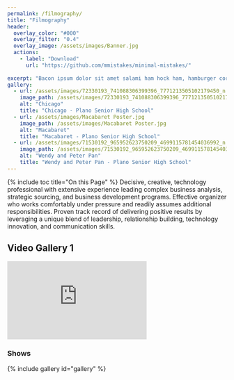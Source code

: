 ```yaml
---
permalink: /filmography/
title: "Filmography"
header:
  overlay_color: "#000"
  overlay_filter: "0.4"
  overlay_image: /assets/images/Banner.jpg
  actions:
    - label: "Download"
      url: "https://github.com/mmistakes/minimal-mistakes/"
    
excerpt: "Bacon ipsum dolor sit amet salami ham hock ham, hamburger corned beef short ribs kielbasa biltong t-bone drumstick tri-tip tail sirloin pork chop."
gallery:
  - url: /assets/images/72330193_741088306399396_7771213505102179450_n.jpg
    image_path: /assets/images/72330193_741088306399396_7771213505102179450_n.jpg
    alt: "Chicago"
    title: "Chicago - Plano Senior High School"
  - url: /assets/images/Macabaret Poster.jpg
    image_path: /assets/images/Macabaret Poster.jpg
    alt: "Macabaret"
    title: "Macabaret - Plano Senior High School"
  - url: /assets/images/71530192_965952623750209_4699115781454036992_n.jpg
    image_path: /assets/images/71530192_965952623750209_4699115781454036992_n.jpg
    alt: "Wendy and Peter Pan"
    title: "Wendy and Peter Pan - Plano Senior High School"
---
```

{% include toc title="On this Page" %}
Decisive, creative, technology professional with extensive experience leading complex business analysis, strategic sourcing, and business development programs. Effective organizer who works comfortably under pressure and readily assumes additional responsibilities. Proven track record of delivering positive results by leveraging a unique blend of leadership, relationship building, technology innovation, and communication skills.



## Video Gallery 1

<iframe src="https://onedrive.live.com/embed?cid=D93412E825705104&resid=D93412E825705104%21265962&authkey=AAWPJ8HBvyDM5Kg" width="320" height="180" frameborder="0" scrolling="no" allowfullscreen></iframe>



### Shows
{% include gallery id="gallery" %}
